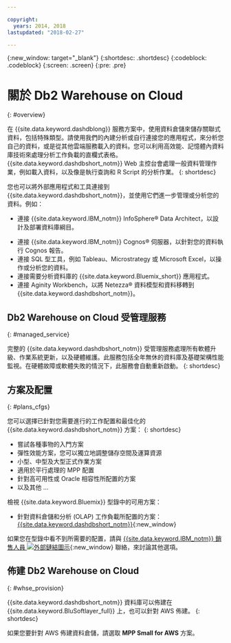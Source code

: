 ```yaml
---

copyright:
  years: 2014, 2018
lastupdated: "2018-02-27"

---
```


<!-- Attribute definitions --> 
{:new_window: target="_blank"}
{:shortdesc: .shortdesc}
{:codeblock: .codeblock}
{:screen: .screen}
{:pre: .pre}

# 關於 Db2 Warehouse on Cloud
{: #overview}

在 {{site.data.keyword.dashdblong}} 服務方案中，使用資料倉儲來儲存關聯式資料，包括特殊類型。請使用我們的內建分析或自行連接您的應用程式，來分析您自己的資料，或是從其他雲端服務載入的資料。您可以利用高效能、記憶體內資料庫技術來處理分析工作負載的直欄式表格。{{site.data.keyword.dashdbshort_notm}} Web 主控台會處理一般資料管理作業，例如載入資料，以及像是執行查詢和 R Script 的分析作業。
{: shortdesc}

您也可以將外部應用程式和工具連接到 {{site.data.keyword.dashdbshort_notm}}，並使用它們進一步管理或分析您的資料。例如：
   * 連接 {{site.data.keyword.IBM_notm}} InfoSphere® Data Architect，以設計及部署資料庫綱目。
<!--   * Connect Esri ArcGIS to perform geospatial analytics and map publishing with your data. -->
   * 連接 {{site.data.keyword.IBM_notm}} Cognos® 伺服器，以針對您的資料執行 Cognos 報告。
   * 連接 SQL 型工具，例如 Tableau、Microstrategy 或 Microsoft Excel，以操作或分析您的資料。
   * 連接需要分析資料庫的 {{site.data.keyword.Bluemix_short}} 應用程式。
   * 連接 Aginity Workbench，以將 Netezza® 資料模型和資料移轉到 {{site.data.keyword.dashdbshort_notm}}。

## Db2 Warehouse on Cloud 受管理服務
{: #managed_service}

完整的 {{site.data.keyword.dashdbshort_notm}} 受管理服務處理所有軟體升級、作業系統更新，以及硬體維護。此服務包括全年無休的資料庫及基礎架構性能監視。在硬體故障或軟體失敗的情況下，此服務會自動重新啟動。
{: shortdesc}

## 方案及配置
{: #plans_cfgs}

您可以選擇已針對您需要進行的工作配置和最佳化的 {{site.data.keyword.dashdbshort_notm}} 方案：
{: shortdesc}

   * 嘗試各種事物的入門方案
   * 彈性效能方案，您可以獨立地調整儲存空間及運算資源
   * 小型、中型及大型正式作業方案
   * 適用於平行處理的 MPP 配置
   * 針對高可用性或 Oracle 相容性所配置的方案
   * 以及其他 ...

檢視 {{site.data.keyword.Bluemix}} 型錄中的可用方案：
   * 針對資料倉儲和分析 (OLAP) 工作負載所配置的方案：[{{site.data.keyword.dashdbshort_notm}}](https://console.bluemix.net/catalog/services/db2-warehouse){:new_window}
<!--   * Plans configured for high-speed, transactional processing (OLTP): [{{site.data.keyword.dashdbshort_notm}} for Transactions](https://console.ng.bluemix.net/catalog/services/dashdb-for-transactions-sql-database){:new_window} -->

如果您在型錄中看不到所需要的配置，請與 [{{site.data.keyword.IBM_notm}} 銷售人員 ![外部鏈結圖示](../../icons/launch-glyph.svg "外部鏈結圖示")](https://www.ibm.com/connect/ibm/us/en/?lnk=fcw){:new_window} 聯絡，來討論其他選項。

## 佈建 Db2 Warehouse on Cloud
{: #whse_provision}

{{site.data.keyword.dashdbshort_notm}} 資料庫可以佈建在 {{site.data.keyword.BluSoftlayer_full}} 上，也可以針對 AWS 佈建。
{: shortdesc}

如果您要針對 AWS 佈建資料倉儲，請選取 **MPP Small for AWS** 方案。

<!-- If you want to have the data warehouse provisioned for AWS, select the **{{site.data.keyword.IBM_notm}} {{site.data.keyword.dashdbshort_notm}} for Analytics MPP Small for AWS** plan. -->

<!-- ##dashDB for Transactions
{: #dashDB_tr}

In the {{site.data.keyword.dashdbshort_notm}} for Transactions plans, use the {{site.data.keyword.dashdbshort_notm}} relational database for online transaction processing. You can connect new or existing applications, and you can begin processing transactions and storing your data. With DB2® and Oracle compatibility, you can connect small or large applications and benefit from a managed enterprise-class database system. You can leverage the {{site.data.keyword.dashdbshort_notm}} for Transactions web console to manage users, load data, and get connection information.
{: shortdesc} -->

<!-- ##dashDB web console overview
{: #console_overview}

You can manage your {{site.data.keyword.dashdbshort_notm}} database, analyze your data, and monitor sensitive data with the {{site.data.keyword.dashdbshort_notm}} web console accessible from {{site.data.keyword.Bluemix_notm}}.
{: shortdesc}

Open the web console by clicking the service tile on your application overview page, and then click **Open**.

Single sign-on authentication connects you directly to the web console. You can access connection information from the web console, and the **Downloads** page includes links to client drivers for accessing {{site.data.keyword.dashdbshort_notm}} from remote applications. You can also access sample data and reports.

###Sensitive data reporting

The {{site.data.keyword.dashdbshort_notm}} web console includes a sensitive data reporting feature that detects and monitors sensitive objects in the {{site.data.keyword.dashdbshort_notm}} data warehouse, such as credit card numbers and US Social Security numbers.

To run and view reports that identify columns that contain sensitive data and provide information about connections and activities that access the sensitive data, select **Monitor &gt; Sensitive Data** in the web console. -->


<!-- ##IBM Analytics Services
{: #analytics_services}

For more information about {{site.data.keyword.IBM_notm}} analytics services and finding your local services representative, see: [{{site.data.keyword.IBM_notm}} Analytics Services ![External link icon](../../icons/launch-glyph.svg "External link icon")](http://www.ibm.com/software/data/services/).
{: shortdesc} -->














